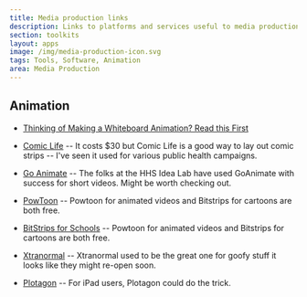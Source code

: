 ```yaml
---
title: Media production links
description: Links to platforms and services useful to media production for Volunteers.
section: toolkits
layout: apps
image: /img/media-production-icon.svg
tags: Tools, Software, Animation
area: Media Production
---
```



## Animation

- [Thinking of Making a Whiteboard Animation? Read this First](https://medium.com/the-exchange-k4health/thinking-of-making-a-whiteboard-animation-read-this-first-1cdce288531e)

- [Comic Life](http://plasq.com/apps/comiclife/macwin/) -- It costs $30 but Comic Life is a good way to lay out comic strips -- I've seen it used for various public health campaigns.

- [Go Animate](http://goanimate.com/) -- The folks at the HHS Idea Lab have used GoAnimate with success for short videos. Might be worth checking out.

- [PowToon](http://www.powtoon.com/) -- Powtoon for animated videos and Bitstrips for cartoons are both free.

- [BitStrips for Schools](http://www.bitstripsforschools.com/) -- Powtoon for animated videos and Bitstrips for cartoons are both free.

- [Xtranormal](http://xtranormal.com/) -- Xtranormal used to be the great one for goofy stuff it looks like they might re-open soon.

- [Plotagon](https://plotagon.com/) -- For iPad users, Plotagon could do the trick.